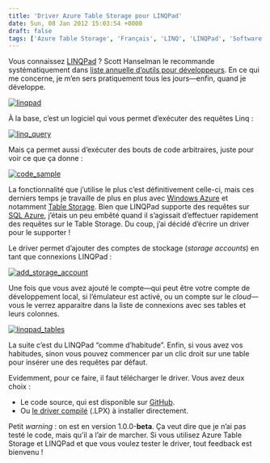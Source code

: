 ```yaml
---
title: 'Driver Azure Table Storage pour LINQPad'
date: Sun, 08 Jan 2012 15:03:54 +0000
draft: false
tags: ['Azure Table Storage', 'Français', 'LINQ', 'LINQPad', 'Software', 'Software Development', 'Technology', 'Windows Azure']
---
```


Vous connaissez [LINQPad](http://www.linqpad.net) ? Scott Hanselman le recommande systématiquement dans [liste annuelle d’outils pour développeurs](http://www.hanselman.com/blog/ScottHanselmans2011UltimateDeveloperAndPowerUsersToolListForWindows.aspx). En ce qui me concerne, je m’en sers pratiquement tous les jours—enfin, quand je développe.

[![linqpad](http://madd0.files.wordpress.com/2012/01/linqpad_thumb2.png "linqpad")](http://madd0.files.wordpress.com/2012/01/linqpad1.png)

À la base, c’est un logiciel qui vous permet d’exécuter des requêtes Linq :

[![linq_query](http://madd0.files.wordpress.com/2012/01/linq_query_thumb.png "linq_query")](http://madd0.files.wordpress.com/2012/01/linq_query.png)

Mais ça permet aussi d’exécuter des bouts de code arbitraires, juste pour voir ce que ça donne :

[![code_sample](http://madd0.files.wordpress.com/2012/01/code_sample_thumb.png "code_sample")](http://madd0.files.wordpress.com/2012/01/code_sample.png)

La fonctionnalité que j’utilise le plus c’est définitivement celle-ci, mais ces derniers temps je travaille de plus en plus avec [Windows Azure](http://www.windowsazure.com) et notamment [Table Storage](http://msdn.microsoft.com/en-us/library/windowsazure/dd179463.aspx). Bien que LINQPad supporte des requêtes sur [SQL Azure](http://msdn.microsoft.com/en-us/library/windowsazure/ee336279.aspx), j’étais un peu embêté quand il s’agissait d’effectuer rapidement des requêtes sur le Table Storage. Du coup, j’ai décidé d’écrire un driver pour le supporter !

Le driver permet d’ajouter des comptes de stockage (_storage accounts_) en tant que connexions LINQPad :

[![add_storage_account](http://madd0.files.wordpress.com/2012/01/add_storage_account_thumb.png "add_storage_account")](http://madd0.files.wordpress.com/2012/01/add_storage_account.png)

Une fois que vous avez ajouté le compte—qui peut être votre compte de développement local, si l’émulateur est activé, ou un compte sur le _cloud_—vous le verrez apparaitre dans la liste de connexions avec ses tables et leurs colonnes.

[![linqpad_tables](http://madd0.files.wordpress.com/2012/01/linqpad_tables_thumb.png "linqpad_tables")](http://madd0.files.wordpress.com/2012/01/linqpad_tables.png)

La suite c’est du LINQPad “comme d’habitude”. Enfin, si vous avez vos habitudes, sinon vous pouvez commencer par un clic droit sur une table pour insérer une des requêtes par défaut.

Evidemment, pour ce faire, il faut télécharger le driver. Vous avez deux choix :

*   Le code source, qui est disponible sur [GitHub](https://github.com/madd0/AzureStorageDriver).
*   Ou [le driver compilé](https://github.com/downloads/madd0/AzureStorageDriver/Madd0.AzureStorageDriver-v1.0.0-beta.lpx) (.LPX) à installer directement.

Petit _warning_ : on est en version 1.0.0-**beta**. Ça veut dire que je n’ai pas testé le code, mais qu’il a l’air de marcher. Si vous utilisez Azure Table Storage et LINQPad et que vous voulez tester le driver, tout feedback est bienvenu !